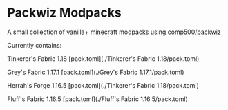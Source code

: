 # Packwiz Modpacks
A small collection of vanilla+ minecraft modpacks using [comp500/packwiz](https://github.com/comp500/packwiz)

Currently contains:

Tinkerer's Fabric 1.18 [pack.toml](./Tinkerer's Fabric 1.18/pack.toml)

Grey's Fabric 1.17.1 [pack.toml](./Grey's Fabric 1.17.1/pack.toml)

Herrah's Forge 1.16.5 [pack.toml](./Tinkerer's Fabric 1.18/pack.toml)

Fluff's Fabric 1.16.5 [pack.toml](./Fluff's Fabric 1.16.5/pack.toml)
